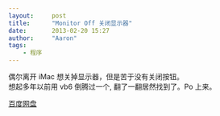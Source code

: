 ```yaml
---
layout:     post
title:      "Monitor Off 关闭显示器"
date:       2013-02-20 15:27
author:     "Aaron"
tags:
    - 程序
---
```


偶尔离开 iMac 想关掉显示器，但是苦于没有关闭按钮。  
想起多年以前用 vb6 倒腾过一个, 翻了一翻居然找到了。Po 上来。

[百度网盘](http://pan.baidu.com/share/link?shareid=362053&uk=403013895)